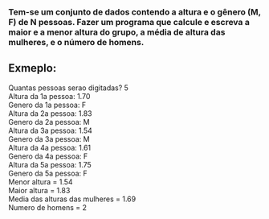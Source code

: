 <h3>
Tem-se um conjunto de dados contendo a altura e o gênero (M, F) de N pessoas. Fazer um programa 
que calcule e escreva a maior e a menor altura do grupo, a média de altura das mulheres, e o número 
de homens.   
</h3>

<h2>Exmeplo:</h2>

<p>
Quantas pessoas serao digitadas? 5 <br>
Altura da 1a pessoa: 1.70 <br>
Genero da 1a pessoa: F <br>
Altura da 2a pessoa: 1.83   <br>
Genero da 2a pessoa: M <br>
Altura da 3a pessoa: 1.54  <br> 
Genero da 3a pessoa: M <br>
Altura da 4a pessoa: 1.61  <br> 
Genero da 4a pessoa: F <br>
Altura da 5a pessoa: 1.75  <br> 
Genero da 5a pessoa: F <br>
Menor altura = 1.54 <br>
Maior altura = 1.83 <br>
Media das alturas das mulheres = 1.69 <br>
Numero de homens = 2 <br>
</p>